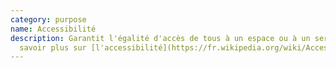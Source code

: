 ```yaml
---
category: purpose
name: Accessibilité
description: Garantit l'égalité d'accès de tous à un espace ou à un service. En
  savoir plus sur [l'accessibilité](https://fr.wikipedia.org/wiki/Accessibilité) et [la conception universelle](https://fr.wikipedia.org/wiki/Conception_universelle)
---
```

